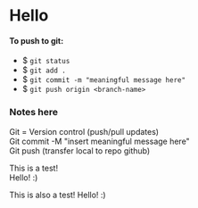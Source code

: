 # Hello

#### **To push to git:**
- $ `git status`
- $ `git add .`
- $ `git commit -m "meaningful message here"`
- $ `git push origin <branch-name>`

### **Notes here**
Git = Version control (push/pull updates) <br>
Git commit -M "insert meaningful message here" <br>
Git push (transfer local to repo github) <br>

This is a test! <br>
Hello! :)

This is also a test!
Hello! :)
